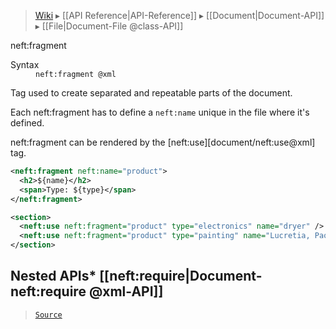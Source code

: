> [Wiki](Home) ▸ [[API Reference|API-Reference]] ▸ [[Document|Document-API]] ▸ [[File|Document-File @class-API]]

neft:fragment
<dl><dt>Syntax</dt><dd><code>neft:fragment @xml</code></dd></dl>
Tag used to create separated and repeatable parts of the document.

Each neft:fragment has to define a `neft:name` unique in the file where it's defined.

neft:fragment can be rendered by the [neft:use][document/neft:use@xml] tag.

```xml
<neft:fragment neft:name="product">
  <h2>${name}</h2>
  <span>Type: ${type}</span>
</neft:fragment>

<section>
  <neft:use neft:fragment="product" type="electronics" name="dryer" />
  <neft:use neft:fragment="product" type="painting" name="Lucretia, Paolo Veronese" />
</section>
```

## Nested APIs* [[neft:require|Document-neft:require @xml-API]]

> [`Source`](/Neft-io/neft/blob/feb74662c4f7ee7aedc58bcb4488ea1b56f65be9/src/document/file/parse/fragments.litcoffee#neftfragment)


